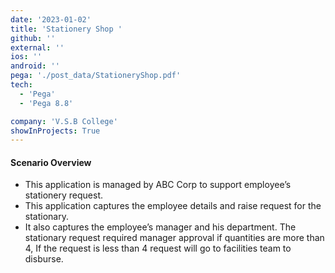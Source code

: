```yaml
---
date: '2023-01-02'
title: 'Stationery Shop '
github: ''
external: ''
ios: ''
android: ''
pega: './post_data/StationeryShop.pdf'
tech:
  - 'Pega'
  - 'Pega 8.8'

company: 'V.S.B College'
showInProjects: True
---
```


#### Scenario Overview

- This application is managed by ABC Corp to support employee’s stationery request.
- This application captures the employee details and raise request for the stationary.
- It also captures the employee’s manager and his department. The stationary request required manager approval if quantities are more than 4, If the request is less than 4 request will go to facilities team to disburse.
